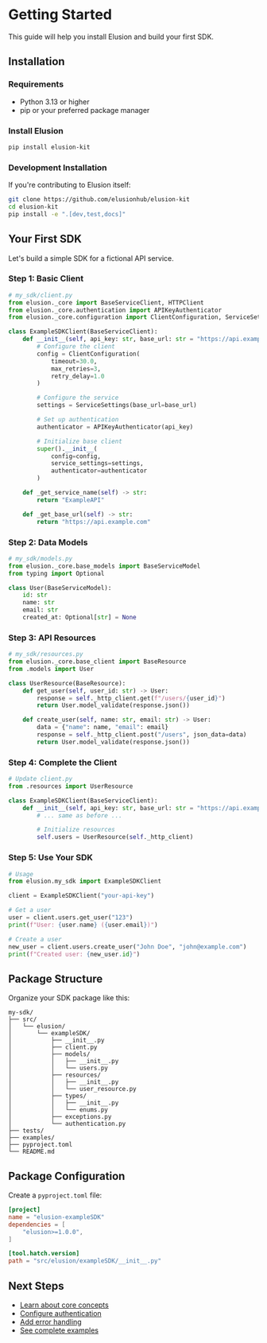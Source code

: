 # Getting Started

This guide will help you install Elusion and build your first SDK.

## Installation

### Requirements

- Python 3.13 or higher
- pip or your preferred package manager

### Install Elusion

```bash
pip install elusion-kit
```

### Development Installation

If you're contributing to Elusion itself:

```bash
git clone https://github.com/elusionhub/elusion-kit
cd elusion-kit
pip install -e ".[dev,test,docs]"
```

## Your First SDK

Let's build a simple SDK for a fictional API service.

### Step 1: Basic Client

```python
# my_sdk/client.py
from elusion._core import BaseServiceClient, HTTPClient
from elusion._core.authentication import APIKeyAuthenticator
from elusion._core.configuration import ClientConfiguration, ServiceSettings

class ExampleSDKClient(BaseServiceClient):
    def __init__(self, api_key: str, base_url: str = "https://api.example.com"):
        # Configure the client
        config = ClientConfiguration(
            timeout=30.0,
            max_retries=3,
            retry_delay=1.0
        )

        # Configure the service
        settings = ServiceSettings(base_url=base_url)

        # Set up authentication
        authenticator = APIKeyAuthenticator(api_key)

        # Initialize base client
        super().__init__(
            config=config,
            service_settings=settings,
            authenticator=authenticator
        )

    def _get_service_name(self) -> str:
        return "ExampleAPI"

    def _get_base_url(self) -> str:
        return "https://api.example.com"
```

### Step 2: Data Models

```python
# my_sdk/models.py
from elusion._core.base_models import BaseServiceModel
from typing import Optional

class User(BaseServiceModel):
    id: str
    name: str
    email: str
    created_at: Optional[str] = None
```

### Step 3: API Resources

```python
# my_sdk/resources.py
from elusion._core.base_client import BaseResource
from .models import User

class UserResource(BaseResource):
    def get_user(self, user_id: str) -> User:
        response = self._http_client.get(f"/users/{user_id}")
        return User.model_validate(response.json())

    def create_user(self, name: str, email: str) -> User:
        data = {"name": name, "email": email}
        response = self._http_client.post("/users", json_data=data)
        return User.model_validate(response.json())
```

### Step 4: Complete the Client

```python
# Update client.py
from .resources import UserResource

class ExampleSDKClient(BaseServiceClient):
    def __init__(self, api_key: str, base_url: str = "https://api.example.com"):
        # ... same as before ...

        # Initialize resources
        self.users = UserResource(self._http_client)
```

### Step 5: Use Your SDK

```python
# Usage
from elusion.my_sdk import ExampleSDKClient

client = ExampleSDKClient("your-api-key")

# Get a user
user = client.users.get_user("123")
print(f"User: {user.name} ({user.email})")

# Create a user
new_user = client.users.create_user("John Doe", "john@example.com")
print(f"Created user: {new_user.id}")
```

## Package Structure

Organize your SDK package like this:

```
my-sdk/
├── src/
│   └── elusion/
│       └── exampleSDK/
│           ├── __init__.py
│           ├── client.py
│           ├── models/
│           │   ├── __init__.py
│           │   └── users.py
│           ├── resources/
│           │   ├── __init__.py
│           │   └── user_resource.py
│           ├── types/
│           │   ├── __init__.py
│           │   └── enums.py
│           ├── exceptions.py
│           └── authentication.py
├── tests/
├── examples/
├── pyproject.toml
└── README.md
```

## Package Configuration

Create a `pyproject.toml` file:

```toml
[project]
name = "elusion-exampleSDK"
dependencies = [
    "elusion>=1.0.0",
]

[tool.hatch.version]
path = "src/elusion/exampleSDK/__init__.py"
```

## Next Steps

- [Learn about core concepts](core-concepts.md)
- [Configure authentication](authentication.md)
- [Add error handling](error-handling.md)
- [See complete examples](examples/)
